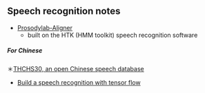 ## Speech recognition notes


* [Prosodylab-Aligner](https://github.com/prosodylab/Prosodylab-Aligner)
	*  built on the HTK (HMM toolkit) speech recognition software


##### For Chinese	
＊[THCHS30, an open Chinese speech database](http://data.cslt.org/thchs30/standalone.html)

* [Build a speech recognition with tensor flow](http://blog.topspeedsnail.com/archives/10696)